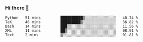 ### Hi there 👋

<!--
**gustavkrist/gustavkrist** is a ✨ _special_ ✨ repository because its `README.md` (this file) appears on your GitHub profile.

Here are some ideas to get you started:

- 🔭 I’m currently working on ...
- 🌱 I’m currently learning ...
- 👯 I’m looking to collaborate on ...
- 🤔 I’m looking for help with ...
- 💬 Ask me about ...
- 📫 How to reach me: ...
- 😄 Pronouns: ...
- ⚡ Fun fact: ...
-->

<!--START_SECTION:waka-->

```text
Python   51 mins         ██████████▒░░░░░░░░░░░░░░   40.74 %
TeX      46 mins         █████████▒░░░░░░░░░░░░░░░   36.82 %
Bash     14 mins         ███░░░░░░░░░░░░░░░░░░░░░░   11.56 %
XML      11 mins         ██▒░░░░░░░░░░░░░░░░░░░░░░   08.91 %
Text     2 mins          ▒░░░░░░░░░░░░░░░░░░░░░░░░   01.81 %
```

<!--END_SECTION:waka-->
